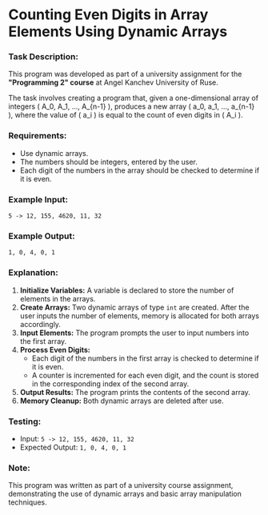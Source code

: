 # Counting Even Digits in Array Elements Using Dynamic Arrays

### Task Description:
This program was developed as part of a university assignment for the **"Programming 2" course** at Angel Kanchev University of Ruse.

The task involves creating a program that, given a one-dimensional array of integers \( A_0, A_1, ..., A_{n-1} \), produces a new array \( a_0, a_1, ..., a_{n-1} \), where the value of \( a_i \) is equal to the count of even digits in \( A_i \).

### Requirements:
- Use dynamic arrays.
- The numbers should be integers, entered by the user.
- Each digit of the numbers in the array should be checked to determine if it is even.

### Example Input:
```
5 -> 12, 155, 4620, 11, 32
```

### Example Output:
```
1, 0, 4, 0, 1
```

### Explanation:
1. **Initialize Variables:** A variable is declared to store the number of elements in the arrays.
2. **Create Arrays:** Two dynamic arrays of type `int` are created. After the user inputs the number of elements, memory is allocated for both arrays accordingly.
3. **Input Elements:** The program prompts the user to input numbers into the first array.
4. **Process Even Digits:**
   - Each digit of the numbers in the first array is checked to determine if it is even.
   - A counter is incremented for each even digit, and the count is stored in the corresponding index of the second array.
5. **Output Results:** The program prints the contents of the second array.
6. **Memory Cleanup:** Both dynamic arrays are deleted after use.

### Testing:
- Input: `5 -> 12, 155, 4620, 11, 32`
- Expected Output: `1, 0, 4, 0, 1`

### Note:
This program was written as part of a university course assignment, demonstrating the use of dynamic arrays and basic array manipulation techniques.
